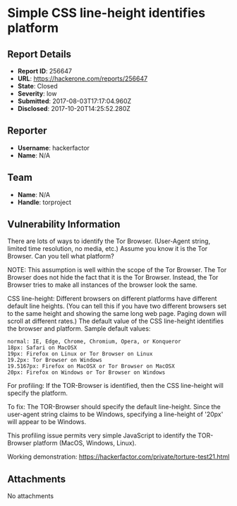 # Simple CSS line-height identifies platform

## Report Details
- **Report ID**: 256647
- **URL**: https://hackerone.com/reports/256647
- **State**: Closed
- **Severity**: low
- **Submitted**: 2017-08-03T17:17:04.960Z
- **Disclosed**: 2017-10-20T14:25:52.280Z

## Reporter
- **Username**: hackerfactor
- **Name**: N/A

## Team
- **Name**: N/A
- **Handle**: torproject

## Vulnerability Information
There are lots of ways to identify the Tor Browser. (User-Agent string, limited time resolution, no media, etc.) Assume you know it is the Tor Browser. Can you tell what platform?

NOTE: This assumption is well within the scope of the Tor Browser. The Tor Browser does not hide the fact that it is the Tor Browser. Instead, the Tor Browser tries to make all instances of the browser look the same. 

CSS line-height: Different browsers on different platforms have different default line heights. (You can tell this if you have two different browsers set to the same height and showing the same long web page. Paging down will scroll at different rates.) The default value of the CSS line-height identifies the browser and platform. Sample default values:

    normal: IE, Edge, Chrome, Chromium, Opera, or Konqueror
    18px: Safari on MacOSX
    19px: Firefox on Linux or Tor Browser on Linux
    19.2px: Tor Browser on Windows
    19.5167px: Firefox on MacOSX or Tor Browser on MacOSX
    20px: Firefox on Windows or Tor Browser on Windows

For profiling: If the TOR-Browser is identified, then the CSS line-height will specify the platform.

To fix: The TOR-Browser should specify the default line-height. Since the user-agent string claims to be Windows, specifying a line-height of '20px' will appear to be Windows.

This profiling issue permits very simple JavaScript to identify the TOR-Browser platform (MacOS, Windows, Linux).

Working demonstration:
https://hackerfactor.com/private/torture-test21.html

## Attachments
No attachments
